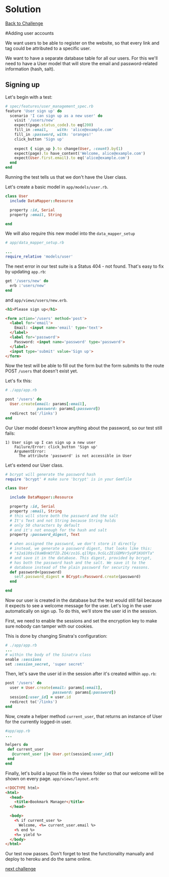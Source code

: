 # Solution

[Back to Challenge](../18_adding_user_accounts.md)

#Adding user accounts

We want users to be able to register on the website, so that every link and tag could be attributed to a specific user.

We want to have a separate database table for all our users. For this we'll need to have a User model that will store the email and password-related information (hash, salt).

## Signing up

Let's begin with a test:

```ruby
# spec/features/user_management_spec.rb
feature 'User sign up' do
  scenario 'I can sign up as a new user' do
    visit '/users/new'
    expect(page.status_code).to eq(200)
    fill_in :email,    with: 'alice@example.com'
    fill_in :password, with: 'oranges!'
    click_button 'Sign up'
    
    expect { sign_up }.to change(User, :count).by(1)
    expect(page).to have_content('Welcome, alice@example.com')
    expect(User.first.email).to eq('alice@example.com')
  end
end
```

Running the test tells us that we don't have the User class.

Let's create a basic model in `app/models/user.rb`.

```ruby
class User
  include DataMapper::Resource

  property :id, Serial
  property :email, String

end
```

We will also require this new model into the `data_mapper_setup`


```ruby
# app/data_mapper_setup.rb

...
require_relative 'models/user'
```

The next error in our test suite is a Status 404 - not found.
That's easy to fix by updating `app.rb`:

```ruby
get '/users/new' do
  erb :'users/new'
end

```

and ```app/views/users/new.erb```.

```html
<h1>Please sign up</h1>

<form action='/users' method='post'>
  <label for='email'>
    Email: <input name='email' type='text'>
  </label>
  <label for='password'>
    Password: <input name='password' type='password'>
  </label>
  <input type='submit' value='Sign up'>
</form>
```

Now the test will be able to fill out the form but the form submits to the route POST `/users` that doesn't exist yet.

Let's fix this:

```ruby
# ./app/app.rb

post '/users' do
  User.create(email: params[:email],
              password: params[:password])
  redirect to('/links')
end
```

Our User model doesn't know anything about the password, so our test still fails:

```
1) User sign up I can sign up a new user
    Failure/Error: click_button 'Sign up'
    ArgumentError:
      The attribute 'password' is not accessible in User
```

Let's extend our User class.

```ruby
# bcrypt will generate the password hash
require 'bcrypt' # make sure 'bcrypt' is in your Gemfile

class User

  include DataMapper::Resource

  property :id, Serial
  property :email, String
  # this will store both the password and the salt
  # It's Text and not String because String holds
  # only 50 characters by default
  # and it's not enough for the hash and salt
  property :password_digest, Text

  # when assigned the password, we don't store it directly
  # instead, we generate a password digest, that looks like this:
  # "$2a$10$vI8aWBnW3fID.ZQ4/zo1G.q1lRps.9cGLcZEiGDMVr5yUP1KUOYTa"
  # and save it in the database. This digest, provided by bcrypt,
  # has both the password hash and the salt. We save it to the
  # database instead of the plain password for security reasons.
  def password=(password)
    self.password_digest = BCrypt::Password.create(password)
  end

end
```

Now our user is created in the database but the test would still fail because it expects to see a welcome message for the user. Let's log in the user automatically on sign up. To do this, we'll store the user id in the session.

First, we need to enable the sessions and set the encryption key to make sure nobody can tamper with our cookies.

This is done by changing Sinatra's configuration:

```ruby
# ./app/app.rb
...
# within the body of the Sinatra class
enable :sessions
set :session_secret, 'super secret'
```

Then, let's save the user id in the session after it's created within `app.rb`:

```ruby
post '/users' do
  user = User.create(email: params[:email],
                     password: params[:password])
  session[:user_id] = user.id
  redirect to('/links')
end
```

Now, create a helper method `current_user`, that returns an instance of User for the currently logged-in user.

```ruby
#app/app.rb
...

helpers do
 def current_user
   @current_user ||= User.get(session[:user_id])
 end
end
```

Finally, let's build a layout file in the views folder so that our welcome will be shown on every page.
`app/views/layout.erb`:
```html
<!DOCTYPE html>
<html>
  <head>
    <title>Bookmark Manager</title>
  </head>

  <body>
    <% if current_user %>
      Welcome, <%= current_user.email %>
    <% end %>
    <%= yield %>
  </body>
</html>
```

Our test now passes. Don't forget to test the functionality manually and deploy to heroku and do the same online.


[next challenge](../19_password_confirmation.md)
